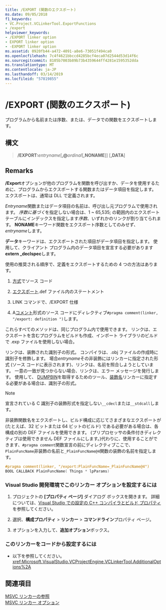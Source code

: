```yaml
---
title: /EXPORT (関数のエクスポート)
ms.date: 09/05/2018
f1_keywords:
- VC.Project.VCLinkerTool.ExportFunctions
- /export
helpviewer_keywords:
- /EXPORT linker option
- EXPORT linker option
- -EXPORT linker option
ms.assetid: 0920fb44-a472-4091-a8e6-73051f494ca0
ms.openlocfilehash: 7c4f4621bbccd4285bcf4eca07d2544d53d14f6c
ms.sourcegitcommit: 8105b7003b89b73b4359644ff4281e1595352dda
ms.translationtype: MT
ms.contentlocale: ja-JP
ms.lasthandoff: 03/14/2019
ms.locfileid: "57819855"
---
```

# <a name="export-exports-a-function"></a>/EXPORT (関数のエクスポート)

プログラムから名前または序数、または、データでの関数をエクスポートします。

## <a name="syntax"></a>構文

> **/EXPORT:**<em>entryname</em>[**,\@**<em>ordinal</em>[**,NONAME**]] [**,DATA**]

## <a name="remarks"></a>Remarks

**/Export**オプションが他のプログラムを関数を呼び出すか、データを使用するために、プログラムからエクスポートする関数またはデータ項目を指定します。 エクスポートは、通常は DLL で定義されます。

*Entryname*関数またはデータ項目の名前は、呼び出し元プログラムで使用されます。 *序数に基づく*を指定しない場合は、1 ~ 65,535; の範囲内のエクスポート テーブルにインデックスを指定します*序数*、いずれかのリンクが割り当てられます。 **NONAME**キーワード関数をエクスポート序数としてのみせず、 *entryname*します。

**データ**キーワードは、エクスポートされた項目がデータ項目を指定します。 使用して、クライアント プログラム内のデータ項目を宣言する必要があります**extern _declspec**します。

使用の推奨される順序で、定義をエクスポートするための 4 つの方法はあります。

1. [方式](../../cpp/dllexport-dllimport.md)でソース コード

1. [エクスポート](exports.md).def ファイル内のステートメント

1. LINK コマンドで、/EXPORT 仕様

1. A[コメント](../../preprocessor/comment-c-cpp.md)形式のソース コードにディレクティブ`#pragma comment(linker, "/export: definition ")`します。

これらすべてのメソッドは、同じプログラム内で使用できます。 リンクは、エクスポートを含むプログラムをビルドも作成、インポート ライブラリのビルドで .exp ファイルを使用しない場合。

リンクは、装飾された識別子の形式。 コンパイラは、.obj ファイルの作成時に識別子を修飾します。 場合*entryname*その非装飾にはリンカーに指定された形式 (ソース コードに表示されます)、リンクは、名前を照合しようとしています。 一意の一致が見つからない場合、リンクは、エラー メッセージを発行します。 使用して、 [DUMPBIN](dumpbin-reference.md)を取得するためのツール、[装飾名](decorated-names.md)リンカーに指定する必要がある場合は、識別子の形式。

> [!NOTE]
> 宣言されている C 識別子の装飾形式を指定しない`__cdecl`または`__stdcall`します。

非装飾関数名をエクスポートし、ビルド構成に応じてさまざまなエクスポートが (たとえば、32 ビットまたは 64 ビットのビルド) である必要がある場合は、各構成の別の DEF ファイルを使用できます。 (プリプロセッサの条件付きディレクティブは使用できません DEF ファイルにします。)代わりに、使用することができます、`#pragma comment`関数宣言の前にディレクティブここで、`PlainFuncName`非装飾の名前と`_PlainFuncName@4`関数の装飾の名前を指定します。

```cpp
#pragma comment(linker, "/export:PlainFuncName=_PlainFuncName@4")
BOOL CALLBACK PlainFuncName( Things * lpParams)
```

### <a name="to-set-this-linker-option-in-the-visual-studio-development-environment"></a>Visual Studio 開発環境でこのリンカー オプションを設定するには

1. プロジェクトの **[プロパティ ページ]** ダイアログ ボックスを開きます。 詳細については、[Visual Studio での設定の C++ コンパイラとビルド プロパティ](../working-with-project-properties.md)を参照してください。

1. 選択、**構成プロパティ** > **リンカー** > **コマンドライン**プロパティ ページ。

1. オプションを入力して、**追加オプション**ボックス。

### <a name="to-set-this-linker-option-programmatically"></a>このリンカーをコードから設定するには

- 以下を参照してください。<xref:Microsoft.VisualStudio.VCProjectEngine.VCLinkerTool.AdditionalOptions%2A>

## <a name="see-also"></a>関連項目

[MSVC リンカーの参照](linking.md)<br/>
[MSVC リンカー オプション](linker-options.md)
